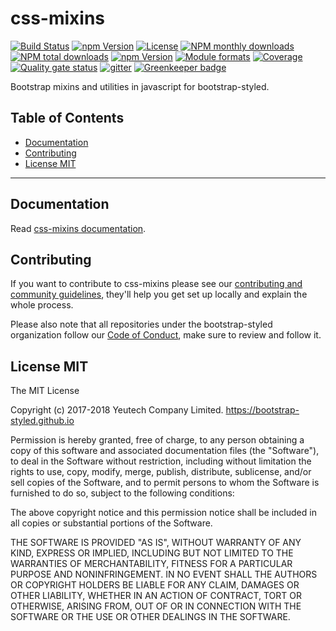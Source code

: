 # css-mixins

[![Build Status](https://travis-ci.org/bootstrap-styled/css-mixins.svg?branch=master)](https://travis-ci.org/bootstrap-styled/css-mixins) [![npm Version](https://img.shields.io/npm/v/@bootstrap-styled/css-mixins.svg?style=flat)](https://www.npmjs.com/package/@bootstrap-styled/css-mixins) [![License](https://img.shields.io/npm/l/@bootstrap-styled/css-mixins.svg?style=flat)](https://www.npmjs.com/package/@bootstrap-styled/css-mixins) [![NPM monthly downloads](https://img.shields.io/npm/dm/@bootstrap-styled/css-mixins.svg?style=flat)](https://npmjs.org/package/@bootstrap-styled/css-mixins) [![NPM total downloads](https://img.shields.io/npm/dt/@bootstrap-styled/css-mixins.svg?style=flat)](https://npmjs.org/package/@bootstrap-styled/css-mixins) [![npm Version](https://img.shields.io/node/v/@bootstrap-styled/css-mixins.svg?style=flat)](https://www.npmjs.com/package/@bootstrap-styled/css-mixins) [![Module formats](https://img.shields.io/badge/module%20formats-umd%2C%20cjs%2C%20esm-green.svg?style=flat)](https://www.npmjs.com/package/@bootstrap-styled/css-mixins)
[![Coverage](https://sonarcloud.io/api/project_badges/measure?project=com.github.bootstrap-styled.css-mixins&metric=coverage)](https://sonarcloud.io/dashboard?id=com.github.bootstrap-styled.css-mixins) [![Quality gate status](https://sonarcloud.io/api/project_badges/measure?project=com.github.bootstrap-styled.css-mixins&metric=alert_status)](https://sonarcloud.io/dashboard?id=com.github.bootstrap-styled.css-mixins)
[![gitter](https://badges.gitter.im/bootstrap-styled/bootstrap-styled.svg)](https://gitter.im/bootstrap-styled)
[![Greenkeeper badge](https://badges.greenkeeper.io/bootstrap-styled/css-mixins.svg)](https://greenkeeper.io/)

Bootstrap mixins and utilities in javascript for bootstrap-styled.


## Table of Contents

  - [Documentation](#documentation)
  - [Contributing](#contributing)
  - [License MIT](#license-mit)

---

## Documentation

Read [css-mixins documentation](https://bootstrap-styled.github.io/css-mixins).


## Contributing

If you want to contribute to css-mixins please see our [contributing and community guidelines](https://github.com/bootstrap-styled/css-mixins/blob/master/CONTRIBUTING.md), they\'ll help you get set up locally and explain the whole process.

Please also note that all repositories under the bootstrap-styled organization follow our [Code of Conduct](https://github.com/bootstrap-styled/css-mixins/blob/master/CODE_OF_CONDUCT.md), make sure to review and follow it.

## License MIT

The MIT License

Copyright (c) 2017-2018 Yeutech Company Limited. https://bootstrap-styled.github.io

Permission is hereby granted, free of charge, to any person obtaining a copy
of this software and associated documentation files (the "Software"), to deal
in the Software without restriction, including without limitation the rights
to use, copy, modify, merge, publish, distribute, sublicense, and/or sell
copies of the Software, and to permit persons to whom the Software is
furnished to do so, subject to the following conditions:

The above copyright notice and this permission notice shall be included in
all copies or substantial portions of the Software.

THE SOFTWARE IS PROVIDED "AS IS", WITHOUT WARRANTY OF ANY KIND, EXPRESS OR
IMPLIED, INCLUDING BUT NOT LIMITED TO THE WARRANTIES OF MERCHANTABILITY,
FITNESS FOR A PARTICULAR PURPOSE AND NONINFRINGEMENT. IN NO EVENT SHALL THE
AUTHORS OR COPYRIGHT HOLDERS BE LIABLE FOR ANY CLAIM, DAMAGES OR OTHER
LIABILITY, WHETHER IN AN ACTION OF CONTRACT, TORT OR OTHERWISE, ARISING FROM,
OUT OF OR IN CONNECTION WITH THE SOFTWARE OR THE USE OR OTHER DEALINGS IN
THE SOFTWARE.

